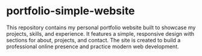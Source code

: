 # portfolio-simple-website
This repository contains my personal portfolio website built to showcase my projects, skills, and experience. It features a simple, responsive design with sections for about, projects, and contact. The site is created to build a professional online presence and practice modern web development.
